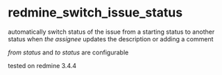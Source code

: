redmine_switch_issue_status
=

automatically switch status of the issue from a starting status to another status when *the assignee* updates the description or adding a comment

*from status* and *to status* are configurable

tested on redmine 3.4.4